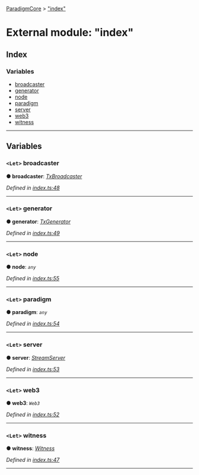 [ParadigmCore](../README.md) > ["index"](../modules/_index_.md)

# External module: "index"

## Index

### Variables

* [broadcaster](_index_.md#broadcaster)
* [generator](_index_.md#generator)
* [node](_index_.md#node)
* [paradigm](_index_.md#paradigm)
* [server](_index_.md#server)
* [web3](_index_.md#web3)
* [witness](_index_.md#witness)

---

## Variables

<a id="broadcaster"></a>

### `<Let>` broadcaster

**● broadcaster**: *[TxBroadcaster](../classes/_core_util_txbroadcaster_.txbroadcaster.md)*

*Defined in [index.ts:48](https://github.com/paradigmfoundation/paradigmcore/blob/922005d/src/index.ts#L48)*

___
<a id="generator"></a>

### `<Let>` generator

**● generator**: *[TxGenerator](../classes/_core_util_txgenerator_.txgenerator.md)*

*Defined in [index.ts:49](https://github.com/paradigmfoundation/paradigmcore/blob/922005d/src/index.ts#L49)*

___
<a id="node"></a>

### `<Let>` node

**● node**: *`any`*

*Defined in [index.ts:55](https://github.com/paradigmfoundation/paradigmcore/blob/922005d/src/index.ts#L55)*

___
<a id="paradigm"></a>

### `<Let>` paradigm

**● paradigm**: *`any`*

*Defined in [index.ts:54](https://github.com/paradigmfoundation/paradigmcore/blob/922005d/src/index.ts#L54)*

___
<a id="server"></a>

### `<Let>` server

**● server**: *[StreamServer](../classes/_api_stream_streamserver_.streamserver.md)*

*Defined in [index.ts:53](https://github.com/paradigmfoundation/paradigmcore/blob/922005d/src/index.ts#L53)*

___
<a id="web3"></a>

### `<Let>` web3

**● web3**: *`Web3`*

*Defined in [index.ts:52](https://github.com/paradigmfoundation/paradigmcore/blob/922005d/src/index.ts#L52)*

___
<a id="witness"></a>

### `<Let>` witness

**● witness**: *[Witness](../classes/_witness_witness_.witness.md)*

*Defined in [index.ts:47](https://github.com/paradigmfoundation/paradigmcore/blob/922005d/src/index.ts#L47)*

___

